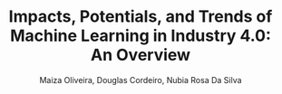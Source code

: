 ---
paperId: 29
author: Maiza Oliveira, Douglas Cordeiro, Nubia Rosa Da Silva
publicationauthor: Da Silva, N. R. et al
title: "Impacts, Potentials, and Trends of Machine Learning in Industry 4.0: An Overview"
pitch: https://slideslive.com/38930530/impacts-potentials-and-trends-of-machine-learning-in-industry-40-an-overview?ref=folder-55828
poster: Poster_Nubia_DaSilva
alt: --
type: Poster
topic: Applications
subtopic: Machine Learning
link: https://research.latinxinai.org/papers/icml/2020/pdf/Poster_Nubia_DaSilva.pdf
conference: icml
year: 2020
tags: icml-2020
location: Virtual
---